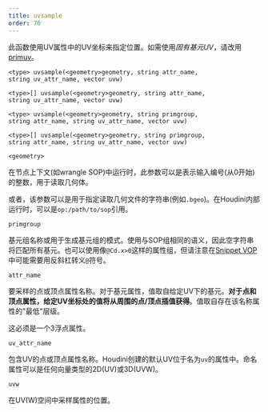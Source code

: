 ```yaml
---
title: uvsample
order: 76
---
```

此函数使用UV属性中的UV坐标来指定位置。如需使用*固有基元UV*，请改用[primuv](./primuv "在特定参数化(uvw)位置对属性值进行插值")。

`<type> uvsample(<geometry>geometry, string attr_name, string uv_attr_name, vector uvw)`

`<type>[] uvsample(<geometry>geometry, string attr_name, string uv_attr_name, vector uvw)`

`<type> uvsample(<geometry>geometry, string primgroup, string attr_name, string uv_attr_name, vector uvw)`

`<type>[] uvsample(<geometry>geometry, string primgroup, string attr_name, string uv_attr_name, vector uvw)`

`<geometry>`

在节点上下文(如wrangle SOP)中运行时，此参数可以是表示输入编号(从0开始)的整数，用于读取几何体。

或者，该参数可以是用于指定读取几何文件的字符串(例如`.bgeo`)。在Houdini内部运行时，可以是`op:/path/to/sop`引用。

`primgroup`

基元组名称或用于生成基元组的模式。使用与SOP组相同的语义，因此空字符串将匹配所有基元。也可以使用像`@Cd.x>0`这样的属性组，但请注意在[Snippet VOP](../../nodes/vop/snippet.html "运行VEX代码片段来修改输入值")中可能需要用反斜杠转义`@`符号。

`attr_name`

要采样的点或顶点属性名称。对于基元属性，值取自给定UV下的基元。**对于点和顶点属性，给定UV坐标处的值将从周围的点/顶点插值获得**。值取自存在该名称属性的"最低"层级。

这必须是一个3浮点属性。

`uv_attr_name`

包含UV的点或顶点属性名称。Houdini创建的默认UV位于名为`uv`的属性中。命名属性可以是任何向量类型的2D(UV)或3D(UVW)。

`uvw`

在UV(W)空间中采样属性的位置。
